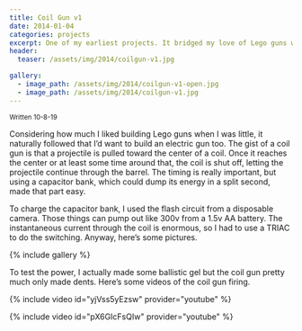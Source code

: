 ```yaml
---
title: Coil Gun v1
date: 2014-01-04
categories: projects
excerpt: One of my earliest projects. It bridged my love of Lego guns with my newfound passion of electrical engineering.
header:
  teaser: /assets/img/2014/coilgun-v1.jpg

gallery:
  - image_path: /assets/img/2014/coilgun-v1-open.jpg
  - image_path: /assets/img/2014/coilgun-v1.jpg
---
```


<sub>Written 10-8-19</sub>

Considering how much I liked building Lego guns when I was little, it naturally followed that I’d want to build an electric gun too. The gist of a coil gun is that a projectile is pulled toward the center of a coil. Once it reaches the center or at least some time around that, the coil is shut off, letting the projectile continue through the barrel. The timing is really important, but using a capacitor bank, which could dump its energy in a split second, made that part easy.

To charge the capacitor bank, I used the flash circuit from a disposable camera. Those things can pump out like 300v from a 1.5v AA battery. The instantaneous current through the coil is enormous, so I had to use a TRIAC to do the switching. Anyway, here’s some pictures.

{% include gallery %}

To test the power, I actually made some ballistic gel but the coil gun pretty much only made dents. Here’s some videos of the coil gun firing.

{% include video id="yjVss5yEzsw" provider="youtube" %}

{% include video id="pX6GIcFsQIw" provider="youtube" %}
